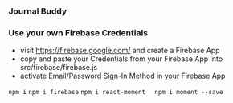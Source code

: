 ### Journal Buddy

### Use your own Firebase Credentials

* visit https://firebase.google.com/ and create a Firebase App
* copy and paste your Credentials from your Firebase App into src/firebase/firebase.js
* activate Email/Password Sign-In Method in your Firebase App

``` npm i ```
``` npm i firebase ```
```npm i react-moment ```
``` npm i moment --save```